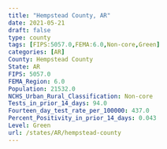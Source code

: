 ```yaml
---
title: "Hempstead County, AR"
date: 2021-05-21
draft: false
type: county
tags: [FIPS:5057.0,FEMA:6.0,Non-core,Green]
categories: [AR]
County: Hempstead County
State: AR
FIPS: 5057.0
FEMA_Region: 6.0
Population: 21532.0
NCHS_Urban_Rural_Classification: Non-core
Tests_in_prior_14_days: 94.0
Fourteen_day_test_rate_per_100000: 437.0
Percent_Positivity_in_prior_14_days: 0.043
Level: Green
url: /states/AR/hempstead-county
---
```



